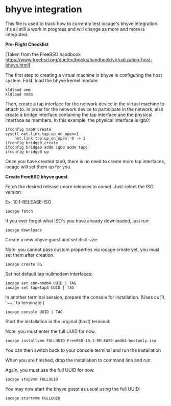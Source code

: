 # bhyve integration

This file is used to track how to currently test iocage's bhyve integration. 
It's all still a work in progress and will change as more and more is integrated. 

**Pre-Flight Checklist**

[Taken from the FreeBSD handbook https://www.freebsd.org/doc/en/books/handbook/virtualization-host-bhyve.html]


The first step to creating a virtual machine in bhyve is configuring the host system. First, load the bhyve kernel module:

    kldload vmm
    kldload nmdm

Then, create a tap interface for the network device in the virtual machine to attach to. In order for the network device to participate in the network, also 
create a bridge interface containing the tap 
interface ane the physical interface as members. In this example, the physical interface is igb0:

    ifconfig tap0 create
    sysctl net.link.tap.up_on_open=1
        net.link.tap.up_on_open: 0 -> 1
    ifconfig bridge0 create
    ifconfig bridge0 addm igb0 addm tap0
    ifconfig bridge0 up

Once you have created tap0, there is no need to create more tap interfaces, iocage will set them up for you. 


**Create FreeBSD bhyve guest**

Fetch the desired release (more releases to come). Just select the ISO version:

Ex: 10.1-RELEASE-ISO

    iocage fetch

If you ever forget what ISO's you have already downloaded, just run:

    iocage downloads

Create a new bhyve guest and set disk size:

Note: you cannot pass custom properties via iocage create yet, you must set them after creation. 

    iocage create 8G

Set not default tap nullmodem interfaces:

    iocage set con=nmdm4 UUID | TAG
    iocage set tap=tap4 UUID | TAG

In another terminal session, prepare the console for installation. (Uses cu(1), '~~.' to terminate.)

    iocage console UUID | TAG

Start the installation in the original (host) terminal:

Note: you must enter the full UUID for now. 

    iocage installvmm FULLUUID FreeBSD-10.1-RELEASE-amd64-bootonly.iso

You can then switch back to your console terminal and run the installation

When you are finished, drop the installation to command line and run:

Again, you must use the full UUID for now.

    iocage stopvmm FULLUUID

You may now start the bhyve guest as usual using the full UUID:

    iocage startvmm FULLUUID
